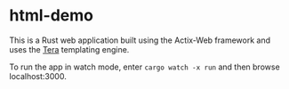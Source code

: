 # html-demo

This is a Rust web application built using the Actix-Web framework
and uses the [Tera](https://tera.netlify.app/) templating engine.

To run the app in watch mode, enter `cargo watch -x run`
and then browse localhost:3000.
